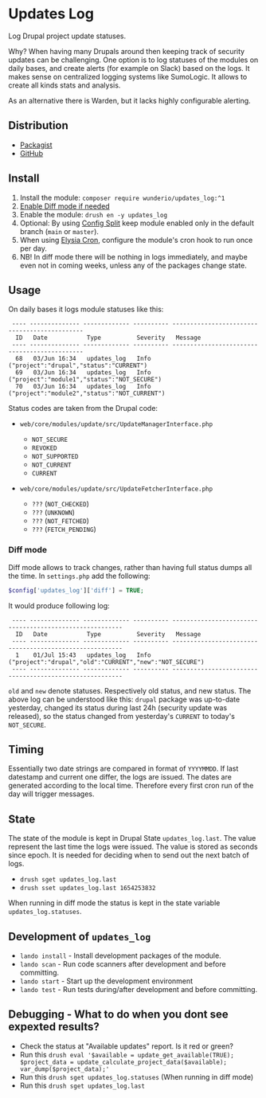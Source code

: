 # Updates Log

Log Drupal project update statuses.

Why? When having many Drupals around then keeping track of security updates can
be challenging. One option is to log statuses of the modules on daily bases,
and create alerts (for example on Slack) based on the logs. It makes sense on
centralized logging systems like SumoLogic. It allows to create all kinds stats
and analysis.

As an alternative there is Warden, but it lacks highly configurable alerting.

## Distribution

- [Packagist](https://packagist.org/packages/wunderio/updates_log)
- [GitHub](https://github.com/wunderio/drupal-updates-log)

## Install

1. Install the module: `composer require wunderio/updates_log:^1`
1. [Enable Diff mode if needed](#diff-mode)
1. Enable the module: `drush en -y updates_log`
1. Optional: By using [Config Split](https://www.drupal.org/project/config_split) keep module enabled only in the default branch (`main` or `master`).
1. When using [Elysia Cron](https://www.drupal.org/project/elysia_cron), configure the module's cron hook to run once per day.
1. NB! In diff mode there will be nothing in logs immediately, and maybe even not in coming weeks, unless any of the packages change state.

## Usage

On daily bases it logs module statuses like this:

```
 ---- -------------- ------------- ---------- ---------------------------------------------
  ID   Date           Type          Severity   Message
 ---- -------------- ------------- ---------- ---------------------------------------------
  68   03/Jun 16:34   updates_log   Info       ("project":"drupal","status":"CURRENT")
  69   03/Jun 16:34   updates_log   Info       ("project":"module1","status":"NOT_SECURE")
  70   03/Jun 16:34   updates_log   Info       ("project":"module2","status":"NOT_CURRENT")
```

Status codes are taken from the Drupal code:

- `web/core/modules/update/src/UpdateManagerInterface.php`
  - `NOT_SECURE`
  - `REVOKED`
  - `NOT_SUPPORTED`
  - `NOT_CURRENT`
  - `CURRENT`

- `web/core/modules/update/src/UpdateFetcherInterface.php`
  - `???` (`NOT_CHECKED`)
  - `???` (`UNKNOWN`)
  - `???` (`NOT_FETCHED`)
  - `???` (`FETCH_PENDING`)

### Diff mode

Diff mode allows to track changes, rather than having full status dumps all the time.
In `settings.php` add the following:

```php
$config['updates_log']['diff'] = TRUE;
```

It would produce following log:
```
 ---- -------------- ------------- ---------- --------------------------------------------------------
  ID   Date           Type          Severity   Message
 ---- -------------- ------------- ---------- --------------------------------------------------------
  1    01/Jul 15:43   updates_log   Info       ("project":"drupal","old":"CURRENT","new":"NOT_SECURE")
 ---- -------------- ------------- ---------- --------------------------------------------------------
```

`old` and `new` denote statuses.
Respectively old status, and new status.
The above log can be understood like this: `drupal` package was up-to-date yesterday, changed its status during last 24h (security update was released), so the status changed from yesterday's `CURRENT` to today's `NOT_SECURE`.

## Timing

Essentially two date strings are compared in format of `YYYYMMDD`.
If last datestamp and current one differ, the logs are issued.
The dates are generated according to the local time.
Therefore every first cron run of the day will trigger messages.

## State

The state of the module is kept in Drupal State `updates_log.last`.
The value represent the last time the logs were issued.
The value is stored as seconds since epoch.
It is needed for deciding when to send out the next batch of logs.

- `drush sget updates_log.last`
- `drush sset updates_log.last 1654253832`

When running in diff mode the status is kept in the state variable `updates_log.statuses`.

## Development of `updates_log`

- `lando install` - Install development packages of the module.
- `lando scan` - Run code scanners after development and before committing.
- `lando start` - Start up the development environment
- `lando test` - Run tests during/after development and before committing.

## Debugging - What to do when you dont see expexted results?

- Check the status at "Available updates" report. Is it red or green?
- Run this `drush eval '$available = update_get_available(TRUE); $project_data = update_calculate_project_data($available); var_dump($project_data);'`
- Run this `drush sget updates_log.statuses` (When running in diff mode)
- Run this `drush sget updates_log.last`
